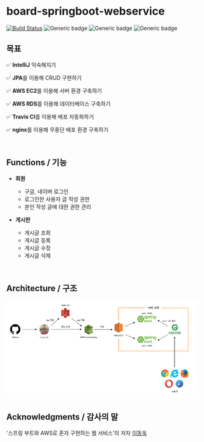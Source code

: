 # board-springboot-webservice

[![Build Status](https://travis-ci.org/suwon-city-boy/board-springboot-webservice.svg?branch=master)](https://travis-ci.org/suwon-city-boy/board-springboot-webservice)
![Generic badge](https://img.shields.io/badge/Java-8-blue.svg)
![Generic badge](https://img.shields.io/badge/Spring-2.1.x-green.svg)
![Generic badge](https://img.shields.io/badge/Gradle-4.x-brightgreen.svg)

목표
-----------
✅ **IntelliJ** 익숙해지기

✅ **JPA**를 이용해 CRUD 구현하기

✅ **AWS EC2**를 이용해 서버 환경 구축하기

✅ **AWS RDS**를 이용해 데이터베이스 구축하기

✅ **Travis CI**를 이용해 배포 자동화하기

✅ **nginx**를 이용해 무중단 배포 환경 구축하기  

<br/>

Functions / 기능
-----------
- **회원**
  + 구글, 네이버 로그인
  + 로그인한 사용자 글 작성 권한
  + 본인 작성 글에 대한 권한 관리
  
- **게시판**
  + 게시글 조회
  + 게시글 등록
  + 게시글 수정
  + 게시글 삭제

<br/>

Architecture / 구조
-----------
![](./img/architecture.png)

Acknowledgments / 감사의 말
-----------
'스프링 부트와 AWS로 혼자 구현하는 웹 서비스'의 저자 [이동욱](https://github.com/jojoldu)
